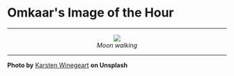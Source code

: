 # Omkaar's Image of the Hour

---

<div align="center">

<a href="https://unsplash.com/photos/a-person-walks-alone-on-a-textured-surface-zmmP0MF-TxU">
  <img src="https://images.unsplash.com/photo-1748818328832-73aa4d129903?crop=entropy&cs=tinysrgb&fit=max&fm=jpg&ixid=M3w3NjA2Nzh8MHwxfHJhbmRvbXx8fHx8fHx8fDE3NDk3MDA4MDB8&ixlib=rb-4.1.0&q=80&w=1080" style="max-width:100%; height:auto;">
</a>

<br>
<i>Moon walking</i>

</div>

---

**Photo by** [Karsten Winegeart](https://unsplash.com/@karsten116) **on Unsplash**
